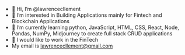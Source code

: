 - 👋 Hi, I’m @lawrencecllement
- 👀 I’m interested in Building Applications mainly for Fintech and Blockchain Applications
- 🌱 I’m currently learning python, JavaScript, HTML, CSS, React, Node, Pandas, NumPy, Midjourney to create full stack CRUD applications
- 💞️ I would like to work in the FinTech
- My email is lawrencecllement@gmail.com

<!---
lawrencecllement/lawrencecllement is a repository because its `README.md` (this file) appears on your GitHub profile.
You can click the Preview link to take a look at your changes.
--->
